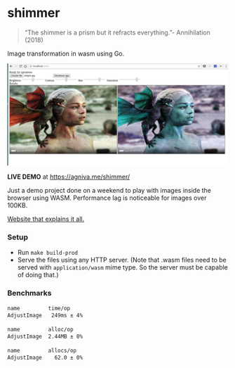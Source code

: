 # shimmer 

> “The shimmer is a prism but it refracts everything.”- Annihilation (2018)

Image transformation in wasm using Go.

![screenshot](screenshot.png)

**LIVE DEMO** at https://agniva.me/shimmer/

Just a demo project done on a weekend to play with images inside the browser using WASM. Performance lag is noticeable for images over 100KB.

[Website that explains it all.](https://blog.gopheracademy.com/advent-2018/go-in-the-browser/)

### Setup

- Run `make build-prod`
- Serve the files using any HTTP server. (Note that .wasm files need to be served with `application/wasm` mime type. So the server must be capable of doing that.)

### Benchmarks

```
name         time/op
AdjustImage   249ms ± 4%

name         alloc/op
AdjustImage  2.44MB ± 0%

name         allocs/op
AdjustImage    62.0 ± 0%
```
